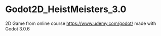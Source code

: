 # Godot2D_HeistMeisters_3.0
 2D Game from online course https://www.udemy.com/godot/ made with Godot 3.0.6
